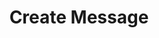 ---
title: Create Message
excerpt: Creates a new [Message](#schema_message)
api:
  file: chat-api.json
  operationId: createMessage
deprecated: false
hidden: false
metadata:
  title: ''
  description: ''
  robots: index
next:
  description: ''
---